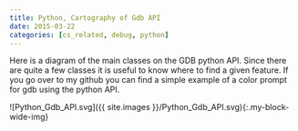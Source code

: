 ```yaml
---
title: Python, Cartography of Gdb API
date: 2015-03-22
categories: [cs_related, debug, python]
---
```


Here is a diagram of the main classes on the GDB python API. Since there are quite a few classes it
is useful to know where to find a given feature. If you go over to my github you can find a simple
example of a color prompt for gdb using the python API.

![Python_Gdb_API.svg]({{ site.images }}/Python_Gdb_API.svg){:.my-block-wide-img}
